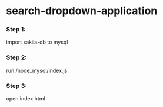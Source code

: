 # search-dropdown-application

<h3>Step 1:</h3>
import sakila-db to mysql

<h3>Step 2:</h3> 
run /node_mysql/index.js

<h3>Step 3:</h3> 
open index.html
